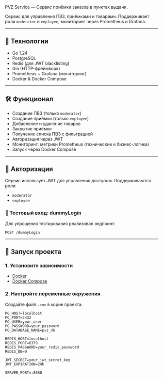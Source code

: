 PVZ Service — Сервис приёмки заказов в пунктах выдачи.

Сервис для управления ПВЗ, приёмками и товарами. Поддерживает роли `moderator` и `employee`, мониторинг через Prometheus
и Grafana.

---

## 🧰 Технологии

- Go 1.24
- PostgreSQL
- Redis (для JWT blacklisting)
- Gin (HTTP-фреймворк)
- Prometheus + Grafana (мониторинг)
- Docker & Docker Compose

---

## 🛠️ Функционал

- Создание ПВЗ (только `moderator`)
- Создание приёмки (только `employee`)
- Добавление и удаление товаров
- Закрытие приёмки
- Получение списка ПВЗ с фильтрацией
- Авторизация через JWT
- Мониторинг: метрики Prometheus (технические и бизнес-логика)
- Запуск через Docker Compose

---

## 🔐 Авторизация

Сервис использует JWT для управления доступом. Поддерживаются роли:

- `moderator`
- `employee`

### 🧪 Тестовый вход: dummyLogin

Для упрощения тестирования реализован эндпоинт:

```http
POST /dummyLogin
```

---

## 🚀 Запуск проекта

### 1. Установите зависимости

- [Docker](https://docs.docker.com/get-docker/)
- [Docker Compose](https://docs.docker.com/compose/install/)

### 2. Настройте переменные окружения

Создайте файл `.env` в корне проекта:

```env
PG_HOST=localhost
PG_PORT=5432
PG_USER=your_user
PG_PASSWORD=your_password
PG_DATABASE_NAME=pvz_db

REDIS_HOST=localhost
REDIS_PORT=6379
REDIS_PASSWORD=your_redis_password
REDIS_DB=0

JWT_SECRET=your_jwt_secret_key
JWT_EXPIRATION=24h

SERVER_PORT=:8080